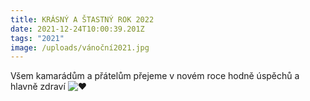 ```yaml
---
title: KRÁSNÝ A ŠTASTNÝ ROK 2022
date: 2021-12-24T10:00:39.201Z
tags: "2021"
image: /uploads/vánoční2021.jpg
---
```

Všem kamarádům a přátelům přejeme v novém roce hodně úspěchů a hlavně zdraví ![❤️](https://static.xx.fbcdn.net/images/emoji.php/v9/t6c/1/16/2764.png)